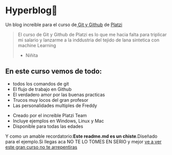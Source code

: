 # Hyperblog💚
Un blog increible para el curso de[ Git y Github](https://platzi.com/cursos/git-github/ " Git y Github") de [Platzi](https://platzi.com/home "Platzi")
> El curso de Git y Github de Platzi es lo que me hacia  falta para triplicar  mi salario y lanzarme a la inddustria del tejido de lana sintetica con machine Learning
>- Niñita

##  En este curso vemos de todo:
- todos los comandos de git
- El flujo de trabajo en Github
- El verdadero amor por las buenas practicas
- Trucos muy locos del gran profesor
- Las personalidades multiples de Freddy
* Creado por el increible Platzi Team
* Incluye ejemplos en Windows, Linux y Mac
* Disponible para todas las edades

Y como un amable recordatorio:**Este readme.md es un chiste**.Diseñado para el ejemplo.Si llegas aca NO TE LO TOMES EN SERIO y mejor [ve a ver este gran curso no te arrepentiras](https://platzi.com/cursos/git-github/ "ve a ver este gran curso no te arrepentiras")